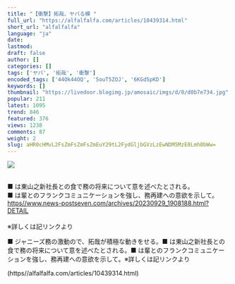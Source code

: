 ```yaml
---
title: "【衝撃】拓哉、ヤバる模 "
full_url: "https://alfalfalfa.com/articles/10439314.html"
short_url: "alfalfalfa"
language: "ja"
date: 
lastmod: 
draft: false
author: []
categories: []
tags: ['ヤバ', '拓哉', '衝撃']
encoded_tags: ['44Ok44OQ', '5ouT5ZOJ', '6KGd5pKD']
keywords: []
thumbnail: "https://livedoor.blogimg.jp/amosaic/imgs/d/0/d0b7e734.jpg"
popular: 211
latest: 1095
trend: 846
featured: 376
views: 1238
comments: 87
weight: 2
slug: aHR0cHMvL2FsZmFsZmFsZmEuY29tL2FydGljbGVzLzEwNDM5MzE0Lmh0bWw=
---
```


![](https://livedoor.blogimg.jp/amosaic/imgs/d/0/d0b7e734.jpg)

<div><br> ■ は東山之新社長との食で務の将来について意を述べたとされる。<br> ■ は輩とのフランクコミュニケーションを強し、務再建への意欲を示して。<br> <a href='https//www.news-postseven.com/archives/20230929_1908188.html?DETAIL' target='_blank' rel='nofollow'>https//www.news-postseven.com/archives/20230929_1908188.html?DETAIL</a><br> <br> ※詳しくは記リンクより<br> <p>■ ジャニーズ務の激動ので、拓哉が積極な動きをせる。■ は東山之新社長との食で務の将来について意を述べたとされる。■ は輩とのフランクコミュニケーションを強し、務再建への意欲を示して。※詳しくは記リンクより</p></div>

(https//alfalfalfa.com/articles/10439314.html)
